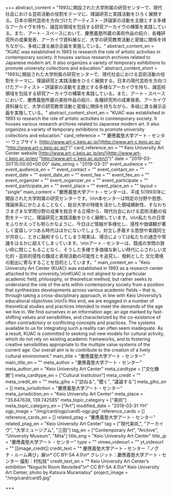 +++
abstract_content = "1993に開設された大学附属の研究センターで、現代社会における芸術活動の役割をテーマに、理論研究と実践活動をひろく展開する。日本の現代芸術を方向づけたアーティスト・評論家の活動を主題とする多様なアーカイヴを持ち、諸芸術領域を包括する研究アーカイヴの構築を実践している。また、アート・スペースにおいて、慶應義塾所蔵の美術作品の紹介、各種研究所の成果発表、アーカイヴ資料展など、大学の研究教育活動と密接に関係を持ちながら、多岐に渡る展示企画を実施している。"
abstract_content_en = "KUAC was established in 1993 to research the role of artistic activities in contemporary society. It houses various research archives related to Japanese modern art. It also organizes a variety of temporary exhibitions to promote university collections and education."
abstract_content_short = "1993に開設された大学附属の研究センターで、現代社会における芸術活動の役割をテーマに、理論研究と実践活動をひろく展開する。日本の現代芸術を方向づけたアーティスト・評論家の活動を主題とする多様なアーカイヴを持ち、諸芸術領域を包括する研究アーカイヴの構築を実践している。また、アート・スペースにおいて、慶應義塾所蔵の美術作品の紹介、各種研究所の成果発表、アーカイヴ資料展など、大学の研究教育活動と密接に関係を持ちながら、多岐に渡る展示企画を実施している。"
abstract_content_short_en = "KUAC was established in 1993 to research the role of artistic activities in contemporary society. It houses various research archives related to Japanese modern art. It also organizes a variety of temporary exhibitions to promote university collections and education."
card_reference = "* 慶應義塾大学アート・センター ウェブサイト [http://www.art-c.keio.ac.jp/](http://www.art-c.keio.ac.jp/ \"http://www.art-c.keio.ac.jp/\")"
card_reference_en = "* Keio University Art Center website [http://www.art-c.keio.ac.jp/en/](http://www.art-c.keio.ac.jp/en/ \"http://www.art-c.keio.ac.jp/en/\")"
date = "2019-03-30T15:00:00+00:00"
date_string = "2019-03-31"
event_audience = ""
event_audience_en = ""
event_contact = ""
event_contact_en = ""
event_date = ""
event_date_en = ""
event_fee = ""
event_fee_en = ""
event_organizer = ""
event_organizer_en = ""
event_participate = ""
event_participate_en = ""
event_place = ""
event_place_en = ""
layout = "single"
main_content = "慶應義塾大学アート・センターは、平成 5(1993)年に開設された大学附属の研究センターです。\n\n本センターは特定の分野や思想、理論体系にかたよることなく、総合大学の特徴を活かした領域横断性、すなわちさまざまな学問分野の成果を総合する立場から、現代社会における芸術活動の役割をテーマに、理論研究と実践活動をひろく展開しています。\n\n私たちの日常をふりかえっても明らかなように、今日ほど情報が多様化し、感性や価値観が著しく変容しつつある時代はほかにないでしょう。対立し矛盾する思想や実践同士が共存し、ときに融和すらしてしまう現実は、場合によっては私たちの通念や常識をはるかに超えてしまっています。\n\nアート・センターは、既成の学問の狭い枠に閉じこもることなく、そうした多様で多価値な新しい時代にふさわしい文化的・芸術的感性の醸成と表現活動の可能性とを追究し、撥剌とした 文化環境の創出に寄与することを目的としています。"
main_content_en = "Keio University Art Center (KUAC) was established in 1993 as a research center attached to the university.\n\nKUAC is not aligned to any particular academic field, philosophy, or theoretical method, but rather seeks to understand the role of the arts within contemporary society from a position that synthesizes developments across various academic fields – that is, through taking a cross-disciplinary approach, in line with Keio University’s educational objectives.\n\nTo this end, we are engaged in a number of theoretical studies and practices intended to meet the demands of the age we live in. We find ourselves in an information age; an age marked by fast-shifting values and sensibilities, and characterized by the co-existence of often contradictory or conflicting concepts and practices. The systems available to us for integrating such a reality can often seem inadequate. As a result, KUAC is committed to seeking out new models for cultural activity, which do not rely on existing academic frameworks, and to fostering creative sensibilities appropriate to the multiple value systems of the current age. Our overall aim is to contribute to the creation of a lively cultural environment."
main_title = "慶應義塾大学アート・センター"
main_title_en = ""
meta_author = "慶應義塾大学アート・センター"
meta_author_en = "Keio University Art Center"
meta_cardtype = ["文化機関"]
meta_cardtype_en = ["Cultural Institution"]
meta_credit = ""
meta_credit_en = ""
meta_giho = ["訪ねる", "聞く", "議論する"]
meta_giho_en = []
meta_jurisdiction = "慶應義塾大学アート・センター"
meta_jurisdiction_en = "Keio University Art Center"
meta_place = "35.647638, 139.742585"
meta_topic_category = ["美術"]
meta_topic_category_en = ["Art"]
modified_date = "2019-03-31 YH"
ogp_image = "/img/card/ogp/card5-ogp.jpg"
reference_cards = []
reference_cards_en = []
related_ptag = "慶應義塾大学アート・センター"
related_ptag_en = "Keio University Art Center"
tag = ["現代美術,", "アーカイヴ", "大学ミュージアム", "三田"]
tag_en = ["Contemporary Art", "Archive", "University Museum", "Mita"]
title_eng = "Keio University Art Center"
title_jp = "慶應義塾大学アート・センター"
type = ""
vimeo_videourl = ""
yt_videourl = ""
[[image_credit]]
credit_text = "* 慶應義塾大学アート・センター「ノグチ・ルーム再び」展\n* CC BY-SA 4.0\n* クレジット：慶應義塾大学アート・センター 撮影：村松桂"
credit_text_en = "* Keio University Art Center’s exhibition “Noguchi Room Revisited”\n* CC BY-SA 4.0\n* Keio University Art Center, photo by Katsura Muramatsu"
project_image = "/img/card/card5.jpg"

+++
